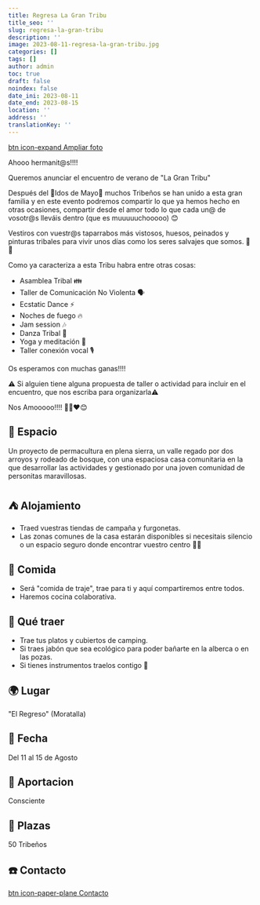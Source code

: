 ```yaml
---
title: Regresa La Gran Tribu
title_seo: ''
slug: regresa-la-gran-tribu
description: ''
image: 2023-08-11-regresa-la-gran-tribu.jpg
categories: []
tags: []
author: admin
toc: true
draft: false
noindex: false
date_ini: 2023-08-11
date_end: 2023-08-15
location: ''
address: ''
translationKey: ''
---
```


[btn icon-expand Ampliar foto](2023-08-11-regresa-la-gran-tribu.jpg)

Ahooo hermanit@s!!!!

Queremos anunciar el encuentro de verano de "La Gran Tribu"

Después del 🧚Idos de Mayo🧚 muchos Tribeños se han unido a esta gran familia y en este evento podremos compartir lo que ya hemos hecho en otras ocasiones, compartir desde el amor todo lo que cada un@ de vosotr@s lleváis dentro (que es muuuuuchooooo) 😊

Vestiros con vuestr@s taparrabos más vistosos, huesos, peinados y pinturas tribales para vivir unos días como los seres salvajes que somos. 🦴 🏹

Como ya caracteriza a esta Tribu habra entre otras cosas:

- Asamblea Tribal 👪
- Taller de Comunicación No Violenta 🗣️
- Ecstatic Dance ⚡
- Noches de fuego 🔥
- Jam session 🎶
- Danza Tribal 💃
- Yoga y meditación 🧘
- Taller conexión vocal 🎙️

Os esperamos con muchas ganas!!!!

⚠️ Si alguien tiene alguna propuesta de taller o actividad para incluir en el encuentro, que nos escriba para organizarla⚠️

Nos Amooooo!!!!
🙏🏽♥️😊

## 🌲 Espacio

Un proyecto de permacultura en plena sierra, un valle regado por dos arroyos y rodeado de bosque, con una espaciosa casa comunitaria en la que desarrollar las actividades y gestionado por una joven comunidad de personitas maravillosas.

## ⛺ Alojamiento

- Traed vuestras tiendas de campaña y furgonetas. 
- Las zonas comunes de la casa estarán disponibles si necesitais silencio o un espacio seguro donde encontrar vuestro centro 🙏🏽

## 🌮 Comida

- Será "comida de traje", trae para ti y aquí compartiremos entre todos.
- Haremos cocina colaborativa.

## 🎨 Qué traer

- Trae tus platos y cubiertos de camping.
- Si traes jabón que sea ecológico para poder bañarte en la alberca o en las pozas.
- Si tienes instrumentos traelos contigo 🎺

## 🌍 Lugar

"El Regreso" (Moratalla)

## 📅 Fecha

Del 11 al 15 de Agosto

## 💱 Aportacion

Consciente
 
## 👫 Plazas

50 Tribeños

## ☎️ Contacto

[btn icon-paper-plane Contacto](/#contacto)
